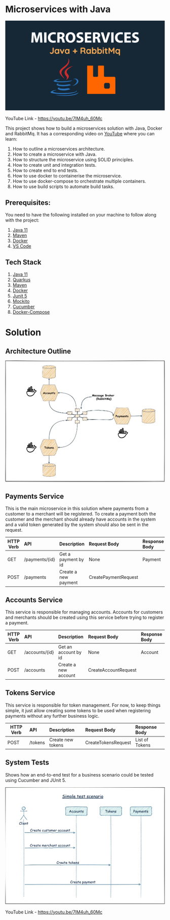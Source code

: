 # Microservices with Java

![YT](./YT.jpg)

YouTube Link - https://youtu.be/7lM4uh_60Mc

This project shows how to build a microservices solution with Java, Docker and RabbitMq. It has a corresponding video on [YouTube](https://youtu.be/7lM4uh_60Mc) where you can learn:

1. How to outline a microservices architecture.
2. How to create a microservice with Java.
3. How to structure the microservice using SOLID principles.
5. How to create unit and integration tests.
6. How to create end to end tests.
7. How to use docker to containerise the microservice.
8. How to use docker-compose to orchestrate multiple containers.
9. How to use build scripts to automate build tasks.


## Prerequisites:

You need to have the following installed on your machine to follow along with the project:

1. [Java 11](https://openjdk.java.net/projects/jdk/11/)
2. [Maven](https://maven.apache.org/)
3. [Docker](https://www.docker.com/products/docker-desktop)
4. [VS Code](https://code.visualstudio.com/)

## Tech Stack

1. [Java 11](https://openjdk.java.net/projects/jdk/11/)
2. [Quarkus](http://quarkus.io/)
3. [Maven](https://maven.apache.org/)
4. [Docker](https://www.docker.com/products/docker-desktop)
5. [Junit 5](https://junit.org/junit5/)
6. [Mockito](https://site.mockito.org/)
7. [Cucumber](https://cucumber.io/)
8. [Docker-Compose](https://docs.docker.com/compose/)

# Solution

## Architecture Outline

![Architecture](./architecture.jpg)


## Payments Service

This is the main microservice in this solution where payments from a customer to a merchant will be registered. To create a payment both the customer and the merchant should already have accounts in the system and a valid token generated by the system should also be sent in the request.


| HTTP Verb | API            | Description          | Request Body         | Response Body |
| --------- | :------------- | :------------------- | :------------------- | :------------ |
| GET       | /payments/{id} | Get a payment by id  | None                 | Payment       |
| POST      | /payments      | Create a new payment | CreatePaymentRequest |               |


## Accounts Service

This service is responsible for managing accounts. Accounts for customers and merchants should be created using this service before trying to register a payment.


| HTTP Verb | API            | Description          | Request Body         | Response Body |
| --------- | :------------- | :------------------- | :------------------- | :------------ |
| GET       | /accounts/{id} | Get an account by id | None                 | Account       |
| POST      | /accounts      | Create a new account | CreateAccountRequest |               |


## Tokens Service

This service is responsible for token management. For now, to keep things simple, it just allow creating some tokens to be used when registering payments without any further business logic.


| HTTP Verb | API     | Description       | Request Body        | Response Body  |
| --------- | :------ | :---------------- | :------------------ | :------------- |
| POST      | /tokens | Create new tokens | CreateTokensRequest | List of Tokens |


## System Tests

Shows how an end-to-end test for a business scenario could be tested using Cucumber and JUnit 5.

![System Tests](./system-test.jpg)

YouTube Link - https://youtu.be/7lM4uh_60Mc
